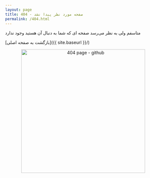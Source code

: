 ```yaml
---
layout: page
title: 404 - صفحه مورد نظر پیدا نشد
permalink: /404.html
---
```

متاسفم ولی به نظر می‌رسد صفحه ای که شما به دنبال آن هستید وجود ندارد

[بازگشت به صفحه اصلی]({{ site.baseurl }}/)

<center><a href="{{ site.baseurl }}"><img src="{{ site.baseurl }}/images/404.jpg" alt="404 page - github" style="width: 400px;"/></a></center>
